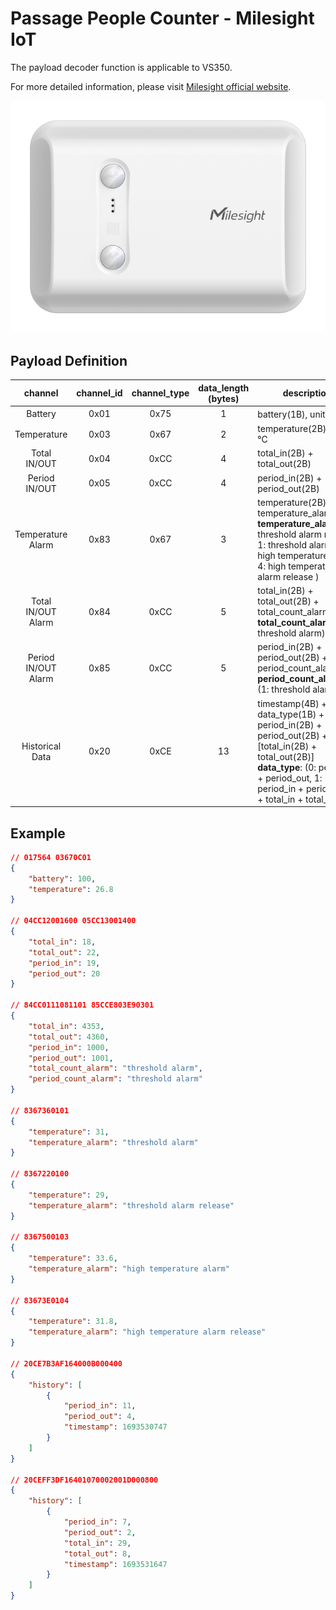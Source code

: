 # Passage People Counter - Milesight IoT

The payload decoder function is applicable to VS350.

For more detailed information, please visit [Milesight official website](https://www.milesight-iot.com).

![VS350](VS350.png)

## Payload Definition

|       channel       | channel_id | channel_type | data_length (bytes) | description                                                                                                                                                                                        |
| :-----------------: | :--------: | :----------: | :-----------------: | -------------------------------------------------------------------------------------------------------------------------------------------------------------------------------------------------- |
|       Battery       |    0x01    |     0x75     |          1          | battery(1B), unit：%                                                                                                                                                                               |
|     Temperature     |    0x03    |     0x67     |          2          | temperature(2B), unit: ℃                                                                                                                                                                           |
|    Total IN/OUT     |    0x04    |     0xCC     |          4          | total_in(2B) + total_out(2B)                                                                                                                                                                       |
|    Period IN/OUT    |    0x05    |     0xCC     |          4          | period_in(2B) + period_out(2B)                                                                                                                                                                     |
|  Temperature Alarm  |    0x83    |     0x67     |          3          | temperature(2B) + temperature_alarm(1B)<br/>**temperature_alarm**: (0: threshold alarm release, 1: threshold alarm, 3: high temperature alarm, 4: high temperature alarm release )                 |
| Total IN/OUT Alarm  |    0x84    |     0xCC     |          5          | total_in(2B) + total_out(2B) + total_count_alarm(1B)<br/>**total_count_alarm**: (1: threshold alarm)                                                                                               |
| Period IN/OUT Alarm |    0x85    |     0xCC     |          5          | period_in(2B) + period_out(2B) + period_count_alarm(1B)<br/>**period_count_alarm**: (1: threshold alarm)                                                                                           |
|   Historical Data   |    0x20    |     0xCE     |         13          | timestamp(4B) + data_type(1B) + period_in(2B) + period_out(2B) + [total_in(2B) + total_out(2B)]<br/> **data_type**: (0: period_in + period_out, 1: period_in + period_out + total_in + total_out ) |

## Example

```json
// 017564 03670C01
{
    "battery": 100,
    "temperature": 26.8
}

// 04CC12001600 05CC13001400
{
    "total_in": 18,
    "total_out": 22,
    "period_in": 19,
    "period_out": 20
}

// 84CC0111081101 85CCE803E90301
{
    "total_in": 4353,
    "total_out": 4360,
    "period_in": 1000,
    "period_out": 1001,
    "total_count_alarm": "threshold alarm",
    "period_count_alarm": "threshold alarm"
}

// 8367360101
{
    "temperature": 31,
    "temperature_alarm": "threshold alarm"
}

// 8367220100
{
    "temperature": 29,
    "temperature_alarm": "threshold alarm release"
}

// 8367500103
{
    "temperature": 33.6,
    "temperature_alarm": "high temperature alarm"
}

// 83673E0104
{
    "temperature": 31.8,
    "temperature_alarm": "high temperature alarm release"
}

// 20CE7B3AF164000B000400
{
    "history": [
        {
            "period_in": 11,
            "period_out": 4,
            "timestamp": 1693530747
        }
    ]
}

// 20CEFF3DF16401070002001D000800
{
    "history": [
        {
            "period_in": 7,
            "period_out": 2,
            "total_in": 29,
            "total_out": 8,
            "timestamp": 1693531647
        }
    ]
}
```
